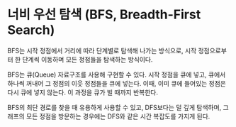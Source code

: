 # 너비 우선 탐색 (BFS, Breadth-First Search)

BFS는 시작 정점에서 거리에 따라 단계별로 탐색해 나가는 방식으로, 시작 정점으로부터 한 단계씩 이동하며 모든 정점들을 탐색하는 방식이다.

BFS는 큐(Queue) 자료구조를 사용해 구현할 수 있다. 시작 정점을 큐에 넣고, 큐에서 하나씩 꺼내어 그 정점의 이웃 정점들을 큐에 넣는다. 이때, 이미 큐에 들어있는 정점은 다시 큐에 넣지 않는다. 이 과정을 큐가 빌 때까지 반복한다.

BFS의 최단 경로를 찾을 때 유용하게 사용할 수 있고, DFS보다는 덜 깊게 탐색하며, 그래프의 모든 정점을 방문하는 경우에는 DFS와 같은 시간 복잡도를 가지게 된다.
